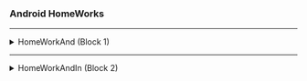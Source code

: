 ### Android HomeWorks
*****

<details close><summary> HomeWorkAnd (Block 1) </summary>
    <br>
    
#### Домашнее задание к занятию «1.1. Android Studio, SDK, эмулятор и первое приложение»

<details close><summary> Задача Code Like a Pro</summary>
    <br>
    
✔️ При выполнении задачи используется **GitHub Actions** для сборки приложения в ***apk-файл*** (и последующего тестирования) при каждом пуше.

Проект выводит на экран текстовую надпись **NMedia!** вместо **Hello, World**
> При создании проекта использовались следующие настройки:
>
>    applicationId: ru.netology.nmedia
> versionName: 1.0
> minSdk (минимальная версия Android): 23 (Android 6.0)
</details>  

#### Домашнее задание к занятию «1.2. Ресурсы, View и ViewGroup»

<details close><summary> Задача Launcher Icon</summary>
  <br>

Заменена стандартная иконка приложения Android на кастомную
- [логотип Нетологии](https://github.com/netology-code/and2-homeworks/blob/master/02_resources/assets/netology.svg)

![](https://raw.githubusercontent.com/netology-code/and2-homeworks/4c90eaafc1bb9566cabaa487c1442d8b647ea85e/02_resources/assets/netology.svg)

Для создания иконок используется Image Asset Studio, который входит в состав Android Studio и
позволяет выбрать изображение и сам разместит необходимые файлы в каталогах res/mipmap.

➡️ Начиная с Android 8.0, применяется подход адаптивных иконок запуска, которые разделяют подложку
иконки - **background** и непосредственно **foreground** - часть (чаще всего логотип), позволяя в
зависимости от устройства менять форму подложки.

<details close>

<summary> ❓ Если интересно - 💡 можно прочесть</summary>
<br>
Иконка указывается в манифесте: (атрибуты android:icon и android:roundIcon)

<?xml version="1.0" encoding="utf-8"?>
<manifest xmlns:android="http://schemas.android.com/apk/res/android"
package="ru.netology.nmedia">

    <application
        android:allowBackup="true"
        android:icon="@mipmap/ic_launcher"
        android:label="@string/app_name"
        android:roundIcon="@mipmap/ic_launcher_round"
        android:supportsRtl="true"
        android:theme="@style/AppTheme">
        <activity android:name=".MainActivity">
            <intent-filter>
                <action android:name="android.intent.action.MAIN" />

                <category android:name="android.intent.category.LAUNCHER" />
            </intent-filter>
        </activity>
    </application>

</manifest>

Эти значения ведут на файлы mipmap/ic_launcher и (mipmap/ic_launcher_round) соответственно. В
зависимости от версии платформы это будут либо сгенерированные изображения в формате png, либо xml,
в которых стоят ссылки на **foreground** и **background** ресурсы.
</details>

  </details>

<details close><summary> Задача Translations</summary>
  <br>
  
Добавление перевода на русский язык (для поддержания мультиязычности).

Переводиться должны:

* Название приложения (пусть на русском будет **"НМедиа"**)
* Текст (пусть на русском будет ***"НМедиа!"***)

</details>

#### Домашнее задание к занятию «1.3. Constraint Layout»

<details close><summary> Задача Layout</summary>
    <br>
    
Вёрстка для получения приложения следующего вида :arrow_heading_down:

![](https://github.com/netology-code/and2-homeworks/blob/master/03_constraint_layout/pic/layout.png?raw=true)

Реализована разметка в соответствии с заданием (при увеличении чисел изменяется величина строки).
Все иконки взяты из стандартного набора.

</details>

#### Домашнее задание к занятию «2.1. Обработка событий в Android»

<details close><summary> Like, Share</summary>
    <br>

Добавлен следующий функционал приложения:

* При клике на like меняется не только картинка, но и число рядом с ней: like - увеличивается на +1,
  dislike - уменьшается на -1
* При клике на share увеличиваться число рядом (10 раз нажали на share - +10)
* Добавлена логика с тысячами и миллионами: если количество лайков, share или просмотров перевалило
  за 999, то должно отображается 1K и т.д., а не 1000

:heavy_exclamation_mark::heavy_exclamation_mark::heavy_exclamation_mark: **Attention** :
heavy_exclamation_mark::heavy_exclamation_mark::heavy_exclamation_mark:

    1.1К отображается по достижении 1100
    После 10К сотни перестают отображаться
    После 1M сотни тысяч отображаются в формате 1.3M
    Логика по расчёту и преобразованию вынесена как отдельный объект

</details>

#### Домашнее задание к занятию «2.2. Архитектура: MVVM»

<details close><summary> Задача MVVM </summary>
    <br>

Проект переделан согласно архитектуре **MVVM**.

~~That's all~~ :hammer_and_wrench: ~~, but it's not easy~~ :trollface:

</details>

#### Домашнее задание к занятию «2.3. Отображение списков: RecyclerView»

<details close><summary> Задача RecyclerView </summary>
    <br>

В проект добавлена реализацию отображения списков на базе RecyclerView и ListAdapter.

По аналогии с лекцией к *OnLikeListener*, добавлен *OnShareListener*.

</details>

#### Домашнее задание к занятию «2.4. CRUD: списки, добавление, удаление, изменение»

<details close><summary> Задача Задача CRUD и отмена редактирования </summary>
    <br>

- В проект приложения добавлена реализация **CRUD**.

- Реализована отмена редактирования (по аналогии с *Telegram*)

![](https://github.com/netology-code/and2-homeworks/blob/master/07_crud/pic/cancel.png?raw=true)

Для этого с помощью ConstraintLayout сформирована соответствующую структура над полем ввода поста.
View объединены
в [виртуальную группу](https://developer.android.com/reference/androidx/constraintlayout/widget/Group)
.

Во ViewModel выставляются нужные значения для сокрытия и отображения панели:

    group.visibility = View.GONE        // сокрытие
    group.visibility = View.VISIBLE     // отображение

</details>

#### Домашнее задание к занятию «3.1. Material Design»

<details close><summary> Задача Кнопки </summary>
    <br>

Стилизованы кнопки **Like**, **Share**, **Menu**, а также **View** в виде *Button*, согласно
документации на компоненты  :
open_book:  [Buttons](https://material.io/develop/android/components/buttons).

Текст задан через атрибуты кнопки (кол-во лайков, шаринга, просмотров).

Создан и назначен кнопкам отдельный стиль ***styles.xml***.

</details>

#### Домашнее задание к занятию «3.2 Организация навигации (перемещение между Activity)»

<details close><summary> Задача Editing </summary>
    <br>

Реализованы создание поста и функция редактирования поста в отдельных *Activity*.

</details>

<details close><summary> Задача YouTube Video </summary>
    <br>

На **Intent'ах** в Android строится большая часть взаимодействия между приложениями, в частности, задействуются другие приложения для отображения нужного контента/выполнения действий и т.д. (Самые распространённые [Intent'ы](https://developer.android.com/guide/components/intents-common))
    
В разметку поста добавлен отдельный блок, который отображается при наличии ссылки на видео, при нажатии на который запускается неявный Intent со ссылкой. Далее сиситема его обрабатывает и отображает пользователю видео в браузере или в приложении YouTube.

<details close>
    
<summary> :pushpin: Реализация </summary>
    <br>

    Вместо обложки видео установлена картинка-заглушка и кнопка Play.
    Для запуска Intent'а можно кликать и на кнопке, и на обложке (т.е. пользователю не обязательно попадать в саму кнопку).
    Для открытия внешнего приложения:
        - используется URL'а вида: "https://www.youtube.com/watch?v=WhWc3b3KhnY";
        - передаётся этот URL в Uri.parse: Intent(Intent.ACTION_VIEW, Uri.parse('url'));
        - стартуется Activity с созданным Intent'ом.

</details>
    </details>
    

#### Домашнее задание к занятию «3.3 Хранение данных»

<details close><summary> Задача Хранение данных </summary>
    <br>

Сделана альтернативная реализация репозитория, которая работает с JSON-файлом в качестве постоянного
хранилища вместо In Memory.

</details>

#### Домашнее задание к занятию «3.4 Fragments, FragmentManager»

<details close><summary> Задача Details </summary>
    <br>

Приведение проекта к фрагментам.

Добавлен следующий функционал:

    - при нажатии на элемент списка - открывается фрагмент с конкретным постом;
    - работу с кнопками like, share и menu (редактировать, удалить) также можно проводить и во фрагменте с выбранным постом.

С этого выбранного фрагмента можно попасть:

    Если нажать на кнопку изменить, то на фрагмент редактирования.
    Если нажать на кнопку назад (системную), то на фрагмент со списком всех постов.
    Если нажать на кнопку удалить, то на фрагмент со списком всех постов.

</details>

#### Домашнее задание к занятию «4.1 SQL и SQLite»

<details close><summary> Задача SQL </summary>
    <br>

Произведена миграция проекта на ***SQLite***, с сохранением работоспособности приложения.

</details>

#### Домашнее задание к занятию «4.2 Библиотека Room»

<details close><summary> Задача Room </summary>
    <br>

Произведена миграция проекта на библиотеку ***ROOM***, с сохранением работоспособности приложения.

</details>

#### Домашнее задание к занятию «4.3 Notifications & Pushes»

<details close><summary> Задача Exceptions </summary>
    <br>

Добавлен обработчик ситуации, если в приложение придёт Notification, у которого поле action не соответствует ни одному значению из Enum'а Action.

</details>
<details close><summary> Задача New Post </summary>
    <br>

Реализовано получение уведомления о новом посте.

Уведомления о новых постах отображаются в формате:

    <имя пользователя> опубликовал новый пост:

    Текст поста... (на несколько строк)

</details>
</details>

*****

<details close><summary> HomeWorkAndIn (Block 2) </summary>
    <br>
    
#### Домашнее задание к занятию «1.2. Сетевые запросы: Main Thread & Background»

<details close><summary> Задача Likes </summary>
    <br>
    
Предоставлены описания API для реализации:

1. Добавление лайка:
    `POST /api/posts/{id}/likes`

2. Удаление лайка:
    `DELETE /api/posts/{id}/likes`

Где **{id}** - это идентификатор поста.

В ответ на оба запроса сервер присылает JSON обновленного поста, который можно использовать для отображения измененного поста в ленте.

В проекте реализвана функциональность простановки/снятия лайка. Для этого используется [код сервера с лекции](https://github.com/netology-code/andin-code/tree/master/02_threads/server).

> После выполнения запроса список постов обновляется, для отображения пользователю актуального количества лайков.

</details>
<details close><summary> Задача Swipe to Refresh* </summary>
    <br>
    
Реализована функциональность `Swipe To Refresh` в списках:

- Пользователь "тянет" сверху вниз список (или любое другое View)
- Появляется иконка обновления
- Список обновляется

>Для этого:
>
>1. Добавлена необходимая [зависимость в build.gradle](https://developer.android.com/jetpack/androidx/releases/swiperefreshlayout)
>2. ***RecyclerView*** завёрнут `в androidx.swiperefreshlayout.widget.SwipeRefreshLayout`
>3. `OnRefreshListener` заново запрашивает все посты с сервера
   
</details>

#### Домашнее задание к занятию «2.2 Современные подходы работы с многопоточностью»

<details close><summary> Задача OkHttp enqueue </summary>
    <br>
    
Перевод функциональности проекта с использования функции thread на enqueue из OkHttp. После выполнения запроса список постов обновляется, для отображения пользователю актуального количества лайков.

</details>

#### Домашнее задание к занятию «2.3 Многопоточность в Android»

<details close><summary> Задача Glide </summary>
    <br>
    
Реализовано отображение аватарок в приложении с использованием [проекта сервера](https://github.com/netology-code/andin-code/tree/master/06_android).

В качестве библиотеки для загрузки изображений использована библиотека ***Glide***.

</details>

<details close><summary> Задача Rounded </summary>
    <br>
    
Для реализации круглых аватарок, среди [методов трансформации](https://bumptech.github.io/glide/doc/transformations.html) был выбран наиболее подходящий класс *CircleCrop*.

</details>

<details close><summary> Задача Attachments* </summary>
    <br>
    
Для тех постов, у которых есть вложения (типа - *IMAGE*) ***attachment*** на сервере, реализовано отображение соответствующей картинки в посте :

![](https://github.com/netology-code/andin-homeworks/blob/master/06_android/pic/attachment.png?raw=true)

</details>

#### Домашнее задание к занятию «2.4 Retrofit (CRUD)»

<details close><summary> Задача Buggy Server </summary>
    <br>
    
Рассмотрен альтернативный (но очень частый) сценарий - [сервер](https://github.com/netology-code/andin-homeworks/blob/master/07_crud/server) периодически (а именно в 50% случаев) присылает не 2xx коды ответа. С его использованием реализована обработка подобного рода ошибок методом вывода на экран пользователя **Snackbar'а**

</details>

#### Домашнее задание к занятию «3.3 Coroutines в Android»

<details close><summary> Задача remove & likes </summary>
    <br>
    
Реализована функциональность удаления и проставления лайков.

Логика работы:
1. Сначала была модифицирована запись в локальной БД
2. Затем отправляется соответствующий запрос в API (HTTP)
Также произведена обработка ошибок и кнопка `Retry`, в случае, если запрос в API завершился с ошибкой (в том числе в случае отсутствия сетевого соединения*).

Примечание*: для этого не обязательно перезапускать сервер, достаточно отключить сеть в шторке телефона/эмулятора.

</details>

#### Домашнее задание к занятию «3.4 Flow»

<details close><summary> Задача New Posts </summary>
    <br>
    
В проекте реализован следующий функционал:

1. Посты, загружаемые в фоне (через `getNewer`), не отображаются сразу в `RecyclerView`, вместо этого выводится "плашка" как в [Vk](https://github.com/netology-code/andin-homeworks/blob/master/11_flow/pic/vk.png):
![](pic/vk.png)

![](https://github.com/netology-code/andin-homeworks/blob/master/11_flow/pic/vk.png)

2. При нажатии на "плашку" производится плавный скролл `RecyclerView` к самому верху и отображаются загруженные посты (сама "плашка" после этого удаляется).

</details>

#### Домашнее задание к занятию «4.1. Загрузка и отображение изображений»

<details close><summary> Задача Photo </summary>
    <br>
    
На примере загрузки изображений, реализовано их отображение. В качестве аналога взято приложение ***ВКонтакте***.

Если в посте есть картинка, то она отображается внутри этого поста. Если кликнуть на картинку, она открывается на весь экран:

![](https://github.com/netology-code/andin-homeworks/raw/master/12_images/pic/02.png)

Задача реализована через фрагменты, т.е. при клике на картинку открывается новый фрагмент, на котором изображение выводится на весь экран.

</details>

#### Домашнее задание к занятию «4.2. Регистрация, аутентификация и авторизация»

<details close><summary> Задача Аутентификация </summary>
    <br>
    
При нажатии на пункт меню **«Sign in»** реализована следующая последовательность действий:

1\. Открывается фрагмент с полями для ввода логина и пароля и кнопкой «Войти». Для этого фрагмента создана собственная `ViewModel`.

2\. Происходит отправка запроса пары логин / пароль с получаемым ответом в виде JSON.

3\. Далее сохраняется в `AppAuth`.

</details>

<details close><summary> Sign In to ... и Are you sure?* </summary>
    <br>
    
Реализован следующий функционал:

1\. Когда на экране находится лента постов в `PostViewModel`, проходит проверка, аутентифицирован ли пользователь. Проверка проходит при:
   * добавлении поста (нажатие на `addPost` (+);
   * лайке поста.
      
Если пользователь не аутентифицирован, появляется диалоговое окно с предложением пройти аутентификацию. Пользователь перенаправляется на фрагмент аутентификации.

2\. При создании поста возникает диалоговое окно с подтверждением выхода, если пользователь в `ActionBar` выбрал пункт меню `Sign Out`.

Если пользователь подтвердил выход, то перенаправляется на предыдущий фрагмент.

</details>

<details close><summary> Регистрация* </summary>
    <br>
    
При нажатии на пункт меню **«Sign Up»** реализована следующая последовательность действий:

1\. Открывается фрагмент с 4 полями для ввода имени, логина, пароля и подтверждения пароля и кнопкой «Зарегистрироваться». Для этого фрагмента создана собственная `ViewModel`.

2\. Отправляется запрос и в ответ получен JSON.

3\. Происходит сохранение в `AppAuth`.  
    
</details>
    </details>
